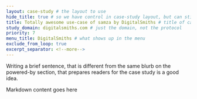 ```yaml
---
layout: case-study # the layout to use
hide_title: true # so we have control in case-study layout, but can still use page
title: Totally awesome use-case of samza by DigitalSmiths # title of case study page
study_domain: digitalsmiths.com # just the domain, not the protocol
priority: 7
menu_title: DigitalSmiths # what shows up in the menu
exclude_from_loop: true
excerpt_separator: <!--more-->
---
```

<!--
   Licensed to the Apache Software Foundation (ASF) under one or more
   contributor license agreements.  See the NOTICE file distributed with
   this work for additional information regarding copyright ownership.
   The ASF licenses this file to You under the Apache License, Version 2.0
   (the "License"); you may not use this file except in compliance with
   the License.  You may obtain a copy of the License at

       http://www.apache.org/licenses/LICENSE-2.0

   Unless required by applicable law or agreed to in writing, software
   distributed under the License is distributed on an "AS IS" BASIS,
   WITHOUT WARRANTIES OR CONDITIONS OF ANY KIND, either express or implied.
   See the License for the specific language governing permissions and
   limitations under the License.
-->

Writing a brief sentence, that is different from the same blurb on the powered-by section, that prepares readers for the case study is a good idea.

<!--more-->


Markdown content goes here
